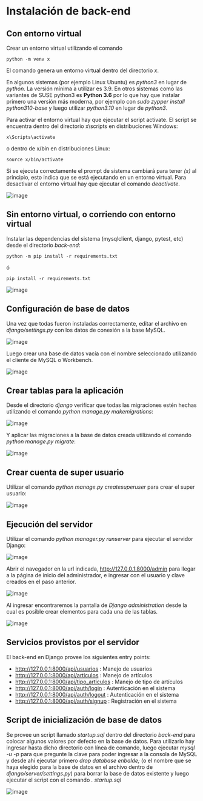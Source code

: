 # Instalación de back-end

## Con entorno virtual

Crear un entorno virtual utilizando el comando
```
python -m venv x
```

El comando genera un entorno virtual dentro del directorio _x_.

En algunos sistemas (por ejemplo Linux Ubuntu) es _python3_ en lugar de _python_. La versión mínima a utilizar es 3.9. En otros sistemas como las variantes de SUSE python3 es **Python 3.6** por lo que hay que instalar primero una versión más moderna, por ejemplo con _sudo zypper install python310-base_ y luego utilizar _python3.10_ en lugar de _python3_.

Para activar el entorno virtual hay que ejecutar el script activate. El script se encuentra dentro del directorio x\scripts en distribuciones Windows:
```
x\Scripts\activate
```

o dentro de x/bin en distribuciones Linux:
```
source x/bin/activate
```

Si se ejecuta correctamente el prompt de sistema cambiará para tener _(x)_ al principio, esto indica que se está ejecutando en un entorno virtual. Para desactivar el entorno virtual hay que ejecutar el comando _deactivate_.

![image](https://github.com/NataliaAlvarezIspc/proyecto-ispc-ecommerce/assets/15602473/e47d6743-ab33-4691-a01c-fc704cb6ab31)

## Sin entorno virtual, o corriendo con entorno virtual

Instalar las dependencias del sistema (mysqlclient, django, pytest, etc) desde el directorio _back-end_:
```
python -m pip install -r requirements.txt
```

ó
```
pip install -r requirements.txt
```

![image](https://github.com/NataliaAlvarezIspc/proyecto-ispc-ecommerce/assets/15602473/c6a06e49-58ab-44f0-8591-d1209a598187)

## Configuración de base de datos

Una vez que todas fueron instaladas correctamente, editar el archivo en _django/settings.py_ con los datos de conexión a la base MySQL.

![image](https://github.com/NataliaAlvarezIspc/proyecto-ispc-ecommerce/assets/15602473/09ffc92b-7b0a-4d52-a43a-0860b0cd6e21)

Luego crear una base de datos vacía con el nombre seleccionado utilizando el cliente de MySQL o Workbench.

![image](https://github.com/NataliaAlvarezIspc/proyecto-ispc-ecommerce/assets/15602473/85756bdd-0c87-4c54-8eac-1728cfb8b6fb)

## Crear tablas para la aplicación

Desde el directorio _django_ verificar que todas las migraciones estén hechas utilizando el comando _python manage.py makemigrations_:

![image](https://github.com/NataliaAlvarezIspc/proyecto-ispc-ecommerce/assets/15602473/95d2e0b1-bdd3-41e8-9246-aea9d312de0c)

Y aplicar las migraciones a la base de datos creada utilizando el comando _python manage.py migrate_:

![image](https://github.com/NataliaAlvarezIspc/proyecto-ispc-ecommerce/assets/15602473/c8e38177-c93e-4231-b646-adc7517222ce)

## Crear cuenta de super usuario

Utilizar el comando _python manage.py createsuperuser_ para crear el super usuario:

![image](https://github.com/NataliaAlvarezIspc/proyecto-ispc-ecommerce/assets/15602473/a29086d2-b200-426a-b482-b83a563cdac5)

## Ejecución del servidor

Utilizar el comando _python manager.py runserver_ para ejecutar el servidor Django:

![image](https://github.com/NataliaAlvarezIspc/proyecto-ispc-ecommerce/assets/15602473/03c5d569-2449-4b1b-9827-543d6c0174ea)

Abrir el navegador en la url indicada, http://127.0.0.1:8000/admin para llegar a la página de inicio del administrador, e ingresar con el usuario y clave creados en el paso anterior.

![image](https://github.com/NataliaAlvarezIspc/proyecto-ispc-ecommerce/assets/15602473/5f51b812-00e2-4979-86a9-7d0d7d8d4920)

Al ingresar encontraremos la pantalla de _Django administration_ desde la cual es posible crear elementos para cada una de las tablas.

![image](https://github.com/NataliaAlvarezIspc/proyecto-ispc-ecommerce/assets/15602473/8dfecb51-bbd5-484e-bc0e-797ea95963d8)

## Servicios provistos por el servidor

El back-end en Django provee los siguientes entry points:
- http://127.0.0.1:8000/api/usuarios : Manejo de usuarios
- http://127.0.0.1:8000/api/articulos : Manejo de artículos
- http://127.0.0.1:8000/api/tipo_articulos : Manejo de tipo de artículos
- http://127.0.0.1:8000/api/auth/login : Autenticación en el sistema
- http://127.0.0.1:8000/api/auth/logout : Autenticación en el sistema
- http://127.0.0.1:8000/api/auth/signup : Registración en el sistema

## Script de inicialización de base de datos

Se provee un script llamado _startup.sql_ dentro del directorio _back-end_ para colocar algunos valores por defecto en la base de datos. Para utilizarlo hay ingresar hasta dicho directorio con línea de comando, luego ejecutar _mysql -u <usuario> -p_ para que pregunte la clave para poder ingresar a la consola de MySQL y desde ahí ejecutar primero _drop database enbalde;_ (o el nombre que se haya elegido para la base de datos en el archivo dentro de _django/server/settings.py_) para borrar la base de datos existente y luego ejecutar el script con el comando _\. startup.sql_

![image](https://github.com/NataliaAlvarezIspc/proyecto-ispc-ecommerce/assets/15602473/548f4ceb-06bf-47d0-977d-b19ab9ec7b95)
